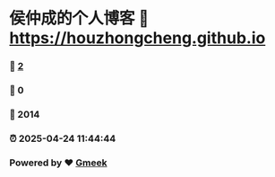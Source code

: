 # 侯仲成的个人博客 :link: https://houzhongcheng.github.io 
### :page_facing_up: [2](https://houzhongcheng.github.io/tag.html) 
### :speech_balloon: 0 
### :hibiscus: 2014 
### :alarm_clock: 2025-04-24 11:44:44 
### Powered by :heart: [Gmeek](https://github.com/Meekdai/Gmeek)
